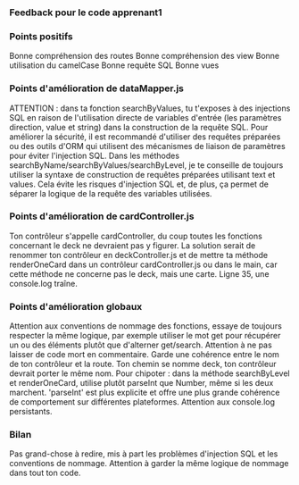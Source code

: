 ### Feedback pour le code apprenant1

### Points positifs
Bonne compréhension des routes
Bonne compréhension des view
Bonne utilisation du camelCase
Bonne requête SQL
Bonne vues

### Points d'amélioration de dataMapper.js
ATTENTION : dans ta fonction searchByValues, tu t'exposes à des injections SQL en raison de l'utilisation directe de variables d'entrée (les paramètres direction, value et string) dans la construction de la requête SQL. Pour améliorer la sécurité, il est recommandé d'utiliser des requêtes préparées ou des outils d'ORM qui utilisent des mécanismes de liaison de paramètres pour éviter l'injection SQL.
Dans les méthodes searchByName/searchByValues/searchByLevel, je te conseille de toujours utiliser la syntaxe de construction de requêtes préparées utilisant text et values. Cela évite les risques d'injection SQL et, de plus, ça permet de séparer la logique de la requête des variables utilisées.

### Points d'amélioration de cardController.js
Ton contrôleur s'appelle cardController, du coup toutes les fonctions concernant le deck ne devraient pas y figurer. La solution serait de renommer ton contrôleur en deckController.js et de mettre ta méthode renderOneCard dans un contrôleur cardController.js ou dans le main, car cette méthode ne concerne pas le deck, mais une carte.
Ligne 35, une console.log traîne.

### Points d'amélioration globaux
Attention aux conventions de nommage des fonctions, essaye de toujours respecter la même logique, par exemple utiliser le mot get pour récupérer un ou des éléments plutôt que d'alterner get/search.
Attention à ne pas laisser de code mort en commentaire.
Garde une cohérence entre le nom de ton contrôleur et la route. Ton chemin se nomme deck, ton contrôleur devrait porter le même nom.
Pour chipoter : dans la méthode searchByLevel et renderOneCard, utilise plutôt parseInt que Number, même si les deux marchent. 'parseInt' est plus explicite et offre une plus grande cohérence de comportement sur différentes plateformes.
Attention aux console.log persistants.

### Bilan
Pas grand-chose à redire, mis à part les problèmes d'injection SQL et les conventions de nommage. Attention à garder la même logique de nommage dans tout ton code.